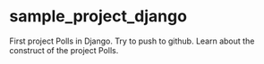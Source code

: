 # sample_project_django
First project Polls in Django. Try to push to github. Learn about the construct of the project Polls.
